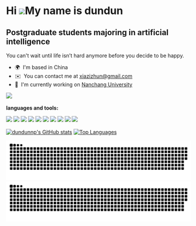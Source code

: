 Hi ![](https://user-images.githubusercontent.com/18350557/176309783-0785949b-9127-417c-8b55-ab5a4333674e.gif)My name is dundun
==============================================================================================================================

Postgraduate students majoring in artificial intelligence
---------------------------------------------------------

You can't wait until life isn’t hard anymore before you decide to be happy.

* 🌍  I'm based in China
* ✉️  You can contact me at [xiazizhun@gmail.com](mailto:xiazizhun@gmail.com)
* 🚀  I'm currently working on [Nanchang University](http://www.ncu.edu.cn/)

<a href="https://www.github.com/dundunnp" target="_blank" rel="noreferrer"><img
src="https://img.shields.io/github/followers/dundunnp?logo=github&style=for-the-badge&color=a855f7&labelColor=181824" /></a>

**languages and tools:**  

<code><img height="30" src="https://raw.githubusercontent.com/danielcranney/readme-generator/main/public/icons/skills/java-colored.svg"></code>
<code><img height="30" src="https://raw.githubusercontent.com/danielcranney/readme-generator/main/public/icons/skills/javascript-colored.svg"></code>
<code><img height="30" src="https://raw.githubusercontent.com/danielcranney/readme-generator/main/public/icons/skills/python-colored.svg"></code>
<code><img height="30" src="https://raw.githubusercontent.com/danielcranney/readme-generator/main/public/icons/skills/cplusplus-colored.svg"></code>
<code><img height="30" src="https://raw.githubusercontent.com/danielcranney/readme-generator/main/public/icons/skills/html5-colored.svg"></code>
<code><img height="30" src="https://raw.githubusercontent.com/danielcranney/readme-generator/main/public/icons/skills/jquery-colored.svg"></code>
<code><img height="30" src="https://raw.githubusercontent.com/danielcranney/readme-generator/main/public/icons/skills/css3-colored.svg"></code>
<code><img height="30" src="https://raw.githubusercontent.com/danielcranney/readme-generator/main/public/icons/skills/mysql-colored.svg"></code>
<code><img height="30" src="https://raw.githubusercontent.com/danielcranney/readme-generator/main/public/icons/skills/flutter-colored.svg"></code>
<code><img height="30" src="https://raw.githubusercontent.com/danielcranney/readme-generator/main/public/icons/skills/photoshop-colored.svg"></code>

<a href="https://github.com/dundunnp"><img align="center" src="https://github-readme-stats.vercel.app/api?username=dundunnp&show_icons=true&hide=&count_private=true&title_color=a855f7&text_color=ffffff&icon_color=a855f7&bg_color=181824&hide_border=true&show_icons=true" alt="dundunnp's GitHub stats" /></a>
<a href="https://github.com/dundunnp"><img align="center" height="195" src="https://github-readme-stats.vercel.app/api/top-langs/?username=dundunnp&langs_count=10&title_color=a855f7&text_color=ffffff&icon_color=a855f7&bg_color=181824&hide_border=true&locale=en&custom_title=Top%20%Languages" alt="Top Languages"/></a> 

![github contribution grid snake animation](https://raw.githubusercontent.com/dundunnp/dundunnp/output/github-contribution-grid-snake-dark.svg#gh-dark-mode-only)![github contribution grid snake animation](https://raw.githubusercontent.com/dundunnp/dundunnp/output/github-contribution-grid-snake.svg#gh-light-mode-only)
